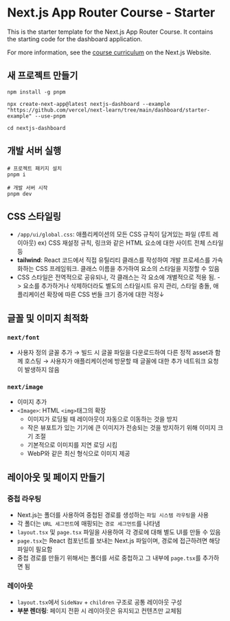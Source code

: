 # Next.js App Router Course - Starter

This is the starter template for the Next.js App Router Course. It contains the starting code for the dashboard application.

For more information, see the [course curriculum](https://nextjs.org/learn) on the Next.js Website.

## 새 프로젝트 만들기

```shell
npm install -g pnpm

npx create-next-app@latest nextjs-dashboard --example "https://github.com/vercel/next-learn/tree/main/dashboard/starter-example" --use-pnpm

cd nextjs-dashboard

```

## 개발 서버 실행

```shell
# 프로젝트 패키지 설치
pnpm i

# 개발 서버 시작
pnpm dev
```

## CSS 스타일링

- `/app/ui/global.css`: 애플리케이션의 모든 CSS 규칙이 담겨있는 파일 (루트 레이아웃)
  ex) CSS 재설정 규칙, 링크와 같은 HTML 요소에 대한 사이트 전체 스타일 등
- **tailwind**: React 코드에서 직접 유틸리티 클래스를 작성하여 개발 프로세스를 가속화하는 CSS 프레임워크. 클래스 이름을 추가하여 요소의 스타일을 지정할 수 있음
- CSS 스타일은 전역적으로 공유되나, 각 클래스는 각 요소에 개별적으로 적용 됨.
  -> 요소를 추가하거나 삭제하더라도 별도의 스타일시트 유지 관리, 스타일 충돌, 애플리케이션 확장에 따른 CSS 번들 크기 증가에 대한 걱정↓

## 글꼴 및 이미지 최적화

### `next/font`

- 사용자 정의 글꼴 추가 → 빌드 시 글꼴 파일을 다운로드하여 다른 정적 asset과 함께 호스팅 → 사용자가 애플리케이션에 방문할 때 글꼴에 대한 추가 네트워크 요청이 발생하지 않음

### `next/image`

- 이미지 추가
- `<Image>`: HTML `<img>`태그의 확장
  - 이미지가 로딩될 때 레이아웃이 자동으로 이동하는 것을 방지
  - 작은 뷰포트가 있는 기기에 큰 이미지가 전송되는 것을 방지하기 위해 이미지 크기 조절
  - 기본적으로 이미지를 지연 로딩 시킴
  - WebP와 같은 최신 형식으로 이미지 제공

## 레이아웃 및 페이지 만들기

### 중첩 라우팅

- Next.js는 폴더를 사용하여 중첩된 경로를 생성하는 `파일 시스템 라우팅`을 사용
- 각 폴더는 `URL 세그먼트`에 매핑되는 `경로 세그먼트`를 나타냄
- `layout.tsx` 및 `page.tsx` 파일을 사용하여 각 경로에 대해 별도 UI를 만들 수 있음
- `page.tsx`는 React 컴포넌트를 보내는 Next.js 파일이며, 경로에 접근하려면 해당 파일이 필요함
- 중첩 경로를 만들기 위해서는 폴더를 서로 중첩하고 그 내부에 `page.tsx`를 추가하면 됨

### 레이아웃

- `layout.tsx`에서 `SideNav` + `children` 구조로 공통 레이아웃 구성
- **부분 렌더링**: 페이지 전환 시 레이아웃은 유지되고 컨텐츠만 교체됨
